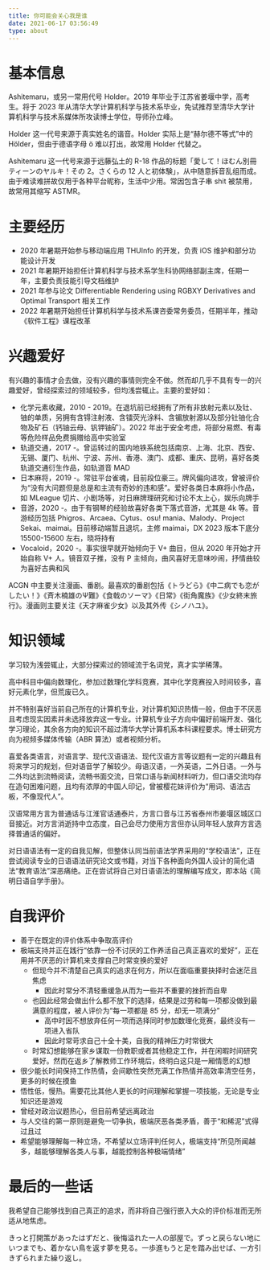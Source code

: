 ```yaml
---
title: 你可能会关心我是谁
date: 2021-06-17 03:56:49
type: about
---
```


# 基本信息

Ashitemaru，或另一常用代号 Holder。2019 年毕业于江苏省姜堰中学，高考生。将于 2023 年从清华大学计算机科学与技术系毕业，免试推荐至清华大学计算机科学与技术系媒体所攻读博士学位，导师孙立峰。

Holder 这一代号来源于真实姓名的谐音。Holder 实际上是“赫尔德不等式”中的 Hölder，但由于德语字母 ö 难以打出，故常用 Holder 代替之。

Ashitemaru 这一代号来源于远藤弘土的 R-18 作品的标题「愛して！ほむん別冊ティーンのヤルキ！その 2。さくらの 12 人と初体験」，从中随意拆音乱组而成。由于难读难拼故仅用于各种平台昵称，生活中少用。常因包含子串 shit 被禁用，故常用其缩写 ASTMR。

# 主要经历

- 2020 年暑期开始参与移动端应用 THUInfo 的开发，负责 iOS 维护和部分功能设计开发
- 2021 年暑期开始担任计算机科学与技术系学生科协网络部副主席，任期一年，主要负责技能引导文档维护
- 2021 年参与论文 Differentiable Rendering using RGBXY Derivatives and Optimal Transport 相关工作
- 2022 年暑期开始担任计算机科学与技术系课咨委常务委员，任期半年，推动《软件工程》课程改革

# 兴趣爱好

有兴趣的事情才会去做，没有兴趣的事情则完全不做。然而却几乎不具有专一的兴趣爱好，曾经探索过的领域较多，但均浅尝辄止。主要的爱好如：

- 化学元素收藏，2010 - 2019。在退坑前已经拥有了所有非放射元素以及钍、铀的单质，另拥有含锝注射液、含镭荧光涂料、含镅放射源以及部分钍铀化合物及矿石（钙铀云母、钒钾铀矿）。2022 年出于安全考虑，将部分易燃、有毒等危险样品免费捐赠给高中实验室
- 轨道交通，2017 -。曾运转过的国内地铁系统包括南京、上海、北京、西安、无锡、厦门、杭州、宁波、苏州、香港、澳门、成都、重庆、昆明，喜好各类轨道交通衍生作品，如轨道音 MAD
- 日本麻将，2019 -。常驻平台雀魂，目前段位豪三。牌风偏向进攻，曾被评价为“没有大问题但是总是和主流有奇妙的违和感”。爱好各类日本麻将小作品，如 MLeague 切片、小剧场等，对日麻牌理研究和讨论不太上心，娱乐向牌手
- 音游，2020 -。由于有钢琴的经验故喜好各类下落式音游，尤其是 4k 等。音游经历包括 Phigros、Arcaea、Cytus、osu! mania、Malody、Project Sekai、maimai。目前移动端暂且退坑，主修 maimai，DX 2023 版本下底分 15500-15600 左右，晓将持有
- Vocaloid，2020 -。事实很早就开始倾向于 V+ 曲目，但从 2020 年开始才开始自称 V+ 人。镜音双子推，没有 P 主倾向，曲风喜好无意味吵闹，抒情曲较为喜好古典和风

ACGN 中主要关注漫画、番剧。最喜欢的番剧包括《トラどら》《中二病でも恋がしたい！》《斉木楠雄のΨ難》《食戟のソーマ》《日常》《街角魔族》《少女終末旅行》。漫画则主要关注《天才麻雀少女》以及其外传《シノハユ》。

# 知识领域

学习较为浅尝辄止，大部分探索过的领域流于名词党，真才实学稀薄。

高中科目中偏向数理化，参加过数理化学科竞赛，其中化学竞赛投入时间较多，喜好元素化学，但荒废已久。

并不特别喜好当前自己所在的计算机专业，对计算机知识热情一般，但由于不厌恶且考虑现实因素并未选择放弃这一专业。计算机专业子方向中偏好前端开发、强化学习理论，其余各方向的知识不超过清华大学计算机系本科课程要求。博士研究方向为视频多媒体传输（ABR 算法）或者视频分析。

喜爱各类语言，对语言学、现代汉语语法、现代汉语方言等议题有一定的兴趣且有将来学习的规划，但对语音学了解较少。母语汉语，一外英语，二外日语。一外与二外均达到流畅阅读，流畅书面交流，日常口语与新闻材料听力，但口语交流均存在造句困难问题，且均有浓厚的中国人印记，曾被樱花妹评价为“用词、语法古板，不像现代人”。

汉语常用方言为普通话与江淮官话通泰片，方言口音与江苏省泰州市姜堰区城区口音接近。对方言消逝持中立态度，自己会尽力使用方言但亦认同年轻人放弃方言选择普通话的偏好。

对日语语法有一定的自我见解，但整体认同当前语法学界采用的“学校语法”，正在尝试阅读专业的日语语法研究论文或书籍，对当下各种面向外国人设计的简化语法“教育语法”深恶痛绝。正在尝试将自己对日语语法的理解编写成文，即本站《简明日语自学手册》。

# 自我评价

- 善于在既定的评价体系中争取高评价
- 极端支持并正在践行“依靠一份不讨厌的工作养活自己真正喜欢的爱好”，正在用并不厌恶的计算机来支撑自己时常变换的爱好
    - 但现今并不清楚自己真实的追求在何方，所以在面临重要抉择时会迷茫且焦虑
        - 因此时常分不清轻重缓急从而为一些并不重要的挫折而自卑
    - 也因此经常会做出什么都不放下的选择，结果是过劳和每一项都没做到最满意的程度，被人评价为“每一项都是 85 分，却无一项满分”
        - 高中时因不想放弃任何一项而选择同时参加数理化竞赛，最终没有一项进入省队
        - 因此时常苛求自己十全十美，自我的精神压力时常很大
    - 时常幻想能够在家乡谋取一份教职或者其他稳定工作，并在闲暇时间研究爱好。然而在返乡了解教师工作环境后，终明白这只是一厢情愿的幻想
- 很少能长时间保持工作热情，会间歇性突然充满工作热情并高效率清空任务，更多的时候在摸鱼
- 悟性低，慢热。需要花比其他人更长的时间理解和掌握一项技能，无论是专业知识还是游戏
- 曾经对政治议题热心，但目前希望远离政治
- 与人交往的第一原则是避免一切争执，极端厌恶各类矛盾，善于“和稀泥”式得过且过
- 希望能够理解每一种立场，不希望以立场评判任何人，极端支持“所见所闻越多，越能够理解各类人与事，越能控制各种极端情绪”

# 最后的一些话

我希望自己能够找到自己真正的追求，而非将自己强行嵌入大众的评价标准而无所适从地焦虑。

きっと打開策があったはずだと、後悔溢れた一人の部屋で。ずっと戻らない地にいつまでも、着かない鳥を返す夢を見る。一歩進もうと足を踏み出せば、一方引きずられまた繰り返し。
